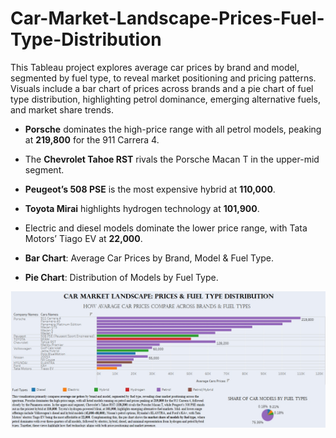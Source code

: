 # Car-Market-Landscape-Prices-Fuel-Type-Distribution
This Tableau project explores average car prices by brand and model, segmented by fuel type, to reveal market positioning and pricing patterns. Visuals include a bar chart of prices across brands and a pie chart of fuel type distribution, highlighting petrol dominance, emerging alternative fuels, and market share trends.

- **Porsche** dominates the high-price range with all petrol models, peaking at **219,800** for the 911 Carrera 4.
- The **Chevrolet Tahoe RST** rivals the Porsche Macan T in the upper-mid segment.
- **Peugeot’s 508 PSE** is the most expensive hybrid at **110,000**.
- **Toyota Mirai** highlights hydrogen technology at **101,900**.
- Electric and diesel models dominate the lower price range, with Tata Motors’ Tiago EV at **22,000**.

- **Bar Chart**: Average Car Prices by Brand, Model & Fuel Type.
- **Pie Chart**: Distribution of Models by Fuel Type.

![Dashboard Preview](Cars%20Market%20Landscape.jpeg)





